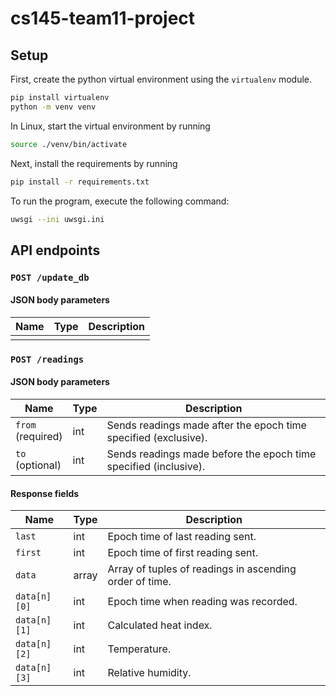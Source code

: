 # cs145-team11-project
 
## Setup
First, create the python virtual environment using the `virtualenv` module.
```bash
pip install virtualenv
python -m venv venv
```
In Linux, start the virtual environment by running
```bash
source ./venv/bin/activate
```

Next, install the requirements by running
```bash
pip install -r requirements.txt
```

To run the program, execute the following command:
```bash
uwsgi --ini uwsgi.ini
```

## API endpoints

### `POST /update_db`

#### JSON body parameters
| Name | Type | Description |
|---|---|---|
|  |  |  |
### `POST /readings`

#### JSON body parameters
| Name | Type | Description |
|---|---|---|
| `from`<br>(required) | int | Sends readings made after the epoch time specified (exclusive). |
| `to`<br>(optional) | int | Sends readings made before the epoch time specified (inclusive). |

#### Response fields
| Name | Type | Description |
|---|---|---|
| `last` | int | Epoch time of last reading sent. |
| `first` | int | Epoch time of first reading sent. |
| `data` | array | Array of tuples of readings in ascending order of time. |
| `data[n][0]` | int | Epoch time when reading was recorded. |
| `data[n][1]` | int | Calculated heat index. |
| `data[n][2]` | int | Temperature. |
| `data[n][3]` | int | Relative humidity. |
